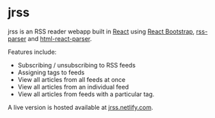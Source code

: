 # jrss

jrss is an RSS reader webapp built in [React](https://reactjs.org/) using [React Bootstrap](https://react-bootstrap.netlify.com/), [rss-parser](https://www.npmjs.com/package/rss-parser) and [html-react-parser](https://www.npmjs.com/package/html-react-parser).

Features include:

- Subscribing / unsubscribing to RSS feeds
- Assigning tags to feeds
- View all articles from all feeds at once
- View all articles from an individual feed
- View all articles from feeds with a particular tag.

A live version is hosted available at [jrss.netlify.com](https://jrss.netlify.com/).
